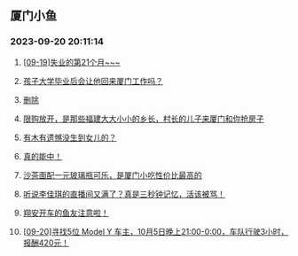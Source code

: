 ## 厦门小鱼 
### 2023-09-20 20:11:14

1. [[09-19]失业的第21个月~~~](http://bbs.xmfish.com/read-htm-tid-18075431.html)

2. [孩子大学毕业后会让他回来厦门工作吗？](http://bbs.xmfish.com/read-htm-tid-18075482.html)

3. [删除](http://bbs.xmfish.com/read-htm-tid-18075622.html)

4. [限购放开，是那些福建大大小小的乡长，村长的儿子来厦门和你抢房子](http://bbs.xmfish.com/read-htm-tid-18075532.html)

5. [有木有遗憾没生到女儿的？](http://bbs.xmfish.com/read-htm-tid-18075512.html)

6. [真的能中！](http://bbs.xmfish.com/read-htm-tid-18075587.html)

7. [沙茶面配一元玻璃瓶可乐，是厦门小吃性价比最高的](http://bbs.xmfish.com/read-htm-tid-18075481.html)

8. [听说李佳琪的直播间又满了？真是三秒钟记忆，活该被骂！](http://bbs.xmfish.com/read-htm-tid-18075579.html)

9. [翔安开车的鱼友注意啦！](http://bbs.xmfish.com/read-htm-tid-18075511.html)

10. [[09-20]寻找5位 Model Y 车主，10月5日晚上21:00-0:00，车队行驶3小时，报酬420元！](http://bbs.xmfish.com/read-htm-tid-18075654.html)

